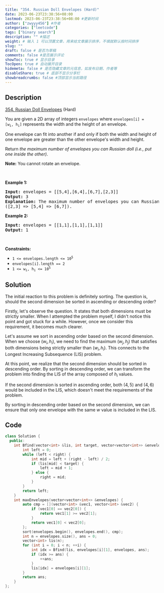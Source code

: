 ```yaml
---
title: "354. Russian Doll Envelopes (Hard)"
date: 2023-06-23T23:38:56+08:00
lastmod: 2023-06-23T23:38:56+08:00 #更新时间
author: ["zwyyy456"] #作者
categories: ["leetcode"]
tags: ["binary search"]
description: "" #描述
weight: # 输入 1 可以顶置文章，用来给文章展示排序，不填就默认按时间排序
slug: ""
draft: false # 是否为草稿
comments: false #是否展示评论
showToc: true # 显示目录
TocOpen: true # 自动展开目录
hidemeta: false # 是否隐藏文章的元信息，如发布日期、作者等
disableShare: true # 底部不显示分享栏
showbreadcrumbs: false #顶部显示当前路径
---
```

## Description

[354. Russian Doll Envelopes][link] (Hard)

[link]: https://leetcode.com/problems/russian-doll-envelopes/

<p>You are given a 2D array of integers <code>envelopes</code> where <code>envelopes[i] =
[w<sub>i</sub>, h<sub>i</sub>]</code> represents the width and the height of an envelope.</p>

<p>One envelope can fit into another if and only if both the width and height of one envelope are
greater than the other envelope&#39;s width and height.</p>

<p>Return <em>the maximum number of envelopes you can Russian doll (i.e., put one inside the
other)</em>.</p>

<p><strong>Note:</strong> You cannot rotate an envelope.</p>

<p>&nbsp;</p>
<p><strong class="example">Example 1:</strong></p>

<pre>
<strong>Input:</strong> envelopes = [[5,4],[6,4],[6,7],[2,3]]
<strong>Output:</strong> 3
<strong>Explanation:</strong> The maximum number of envelopes you can Russian doll is <code>3</code>
([2,3] =&gt; [5,4] =&gt; [6,7]).
</pre>

<p><strong class="example">Example 2:</strong></p>

<pre>
<strong>Input:</strong> envelopes = [[1,1],[1,1],[1,1]]
<strong>Output:</strong> 1
</pre>

<p>&nbsp;</p>
<p><strong>Constraints:</strong></p>

<ul>
	<li><code>1 &lt;= envelopes.length &lt;= 10<sup>5</sup></code></li>
	<li><code>envelopes[i].length == 2</code></li>
	<li><code>1 &lt;= w<sub>i</sub>, h<sub>i</sub> &lt;= 10<sup>5</sup></code></li>
</ul>

## Solution

The initial reaction to this problem is definitely sorting. The question is, should the second dimension be sorted in ascending or descending order?

Firstly, let's observe the question. It states that both dimensions must be strictly smaller. When I attempted the problem myself, I didn't notice this point and got stuck for a while. However, once we consider this requirement, it becomes much clearer.

Let's assume we sort in ascending order based on the second dimension. When we choose $(w_i, h_i)$, we need to find the maximum $(w_j, h_j)$ that satisfies both dimensions being strictly smaller than $(w_i, h_i)$. This connects to the Longest Increasing Subsequence (LIS) problem.

At this point, we realize that the second dimension should be sorted in descending order. By sorting in descending order, we can transform the problem into finding the LIS of the array composed of $h_i$ values.

If the second dimension is sorted in ascending order, both $(4, 5)$ and $(4, 6)$ would be included in the LIS, which doesn't meet the requirements of the problem.

By sorting in descending order based on the second dimension, we can ensure that only one envelope with the same $w$ value is included in the LIS.

## Code

```cpp
class Solution {
  public:
    int Bfind(vector<int> &lis, int target, vector<vector<int>> &envelopes, int right) {
        int left = 0;
        while (left < right) {
            int mid = left + (right - left) / 2;
            if (lis[mid] < target) {
                left = mid + 1;
            } else {
                right = mid;
            }
        }
        return left;
    }
    int maxEnvelopes(vector<vector<int>> &envelopes) {
        auto cmp = [](vector<int> &vec1, vector<int> &vec2) {
            if (vec1[0] == vec2[0]) {
                return vec1[1] >= vec2[1];
            }
            return vec1[0] < vec2[0];
        };
        sort(envelopes.begin(), envelopes.end(), cmp);
        int n = envelopes.size(), ans = 0;
        vector<int> lis(n);
        for (int i = 0; i < n; ++i) {
            int idx = Bfind(lis, envelopes[i][1], envelopes, ans);
            if (idx >= ans) {
                ++ans;
            }
            lis[idx] = envelopes[i][1];
        }
        return ans;
    }
};
```



